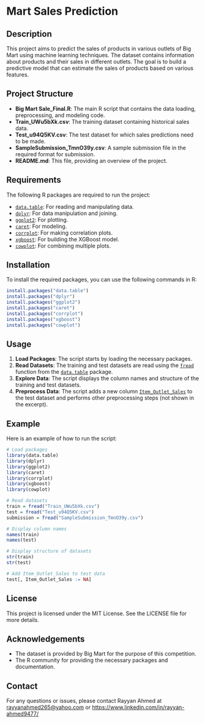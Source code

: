# Mart Sales Prediction

## Description
This project aims to predict the sales of products in various outlets of Big Mart using machine learning techniques. The dataset contains information about products and their sales in different outlets. The goal is to build a predictive model that can estimate the sales of products based on various features.

## Project Structure
- **Big Mart Sale_Final.R**: The main R script that contains the data loading, preprocessing, and modeling code.
- **Train_UWu5bXk.csv**: The training dataset containing historical sales data.
- **Test_u94Q5KV.csv**: The test dataset for which sales predictions need to be made.
- **SampleSubmission_TmnO39y.csv**: A sample submission file in the required format for submission.
- **README.md**: This file, providing an overview of the project.

## Requirements
The following R packages are required to run the project:
- [`data.table`](command:_github.copilot.openSymbolFromReferences?%5B%22data.table%22%2C%5B%7B%22uri%22%3A%7B%22%24mid%22%3A1%2C%22fsPath%22%3A%22c%3A%5C%5CUsers%5C%5Crehan%5C%5COneDrive%5C%5CDocuments%5C%5CVS%20CODE%20WORKSPACE%5C%5CR%20project%5C%5CBig%20Mart%20Sale_Final.R%22%2C%22_sep%22%3A1%2C%22external%22%3A%22file%3A%2F%2F%2Fc%253A%2FUsers%2Frehan%2FOneDrive%2FDocuments%2FVS%2520CODE%2520WORKSPACE%2FR%2520project%2FBig%2520Mart%2520Sale_Final.R%22%2C%22path%22%3A%22%2Fc%3A%2FUsers%2Frehan%2FOneDrive%2FDocuments%2FVS%20CODE%20WORKSPACE%2FR%20project%2FBig%20Mart%20Sale_Final.R%22%2C%22scheme%22%3A%22file%22%7D%2C%22pos%22%3A%7B%22line%22%3A1%2C%22character%22%3A8%7D%7D%5D%5D "Go to definition"): For reading and manipulating data.
- [`dplyr`](command:_github.copilot.openSymbolFromReferences?%5B%22dplyr%22%2C%5B%7B%22uri%22%3A%7B%22%24mid%22%3A1%2C%22fsPath%22%3A%22c%3A%5C%5CUsers%5C%5Crehan%5C%5COneDrive%5C%5CDocuments%5C%5CVS%20CODE%20WORKSPACE%5C%5CR%20project%5C%5CBig%20Mart%20Sale_Final.R%22%2C%22_sep%22%3A1%2C%22external%22%3A%22file%3A%2F%2F%2Fc%253A%2FUsers%2Frehan%2FOneDrive%2FDocuments%2FVS%2520CODE%2520WORKSPACE%2FR%2520project%2FBig%2520Mart%2520Sale_Final.R%22%2C%22path%22%3A%22%2Fc%3A%2FUsers%2Frehan%2FOneDrive%2FDocuments%2FVS%20CODE%20WORKSPACE%2FR%20project%2FBig%20Mart%20Sale_Final.R%22%2C%22scheme%22%3A%22file%22%7D%2C%22pos%22%3A%7B%22line%22%3A2%2C%22character%22%3A8%7D%7D%5D%5D "Go to definition"): For data manipulation and joining.
- [`ggplot2`](command:_github.copilot.openSymbolFromReferences?%5B%22ggplot2%22%2C%5B%7B%22uri%22%3A%7B%22%24mid%22%3A1%2C%22fsPath%22%3A%22c%3A%5C%5CUsers%5C%5Crehan%5C%5COneDrive%5C%5CDocuments%5C%5CVS%20CODE%20WORKSPACE%5C%5CR%20project%5C%5CBig%20Mart%20Sale_Final.R%22%2C%22_sep%22%3A1%2C%22external%22%3A%22file%3A%2F%2F%2Fc%253A%2FUsers%2Frehan%2FOneDrive%2FDocuments%2FVS%2520CODE%2520WORKSPACE%2FR%2520project%2FBig%2520Mart%2520Sale_Final.R%22%2C%22path%22%3A%22%2Fc%3A%2FUsers%2Frehan%2FOneDrive%2FDocuments%2FVS%20CODE%20WORKSPACE%2FR%20project%2FBig%20Mart%20Sale_Final.R%22%2C%22scheme%22%3A%22file%22%7D%2C%22pos%22%3A%7B%22line%22%3A3%2C%22character%22%3A8%7D%7D%5D%5D "Go to definition"): For plotting.
- [`caret`](command:_github.copilot.openSymbolFromReferences?%5B%22caret%22%2C%5B%7B%22uri%22%3A%7B%22%24mid%22%3A1%2C%22fsPath%22%3A%22c%3A%5C%5CUsers%5C%5Crehan%5C%5COneDrive%5C%5CDocuments%5C%5CVS%20CODE%20WORKSPACE%5C%5CR%20project%5C%5CBig%20Mart%20Sale_Final.R%22%2C%22_sep%22%3A1%2C%22external%22%3A%22file%3A%2F%2F%2Fc%253A%2FUsers%2Frehan%2FOneDrive%2FDocuments%2FVS%2520CODE%2520WORKSPACE%2FR%2520project%2FBig%2520Mart%2520Sale_Final.R%22%2C%22path%22%3A%22%2Fc%3A%2FUsers%2Frehan%2FOneDrive%2FDocuments%2FVS%20CODE%20WORKSPACE%2FR%20project%2FBig%20Mart%20Sale_Final.R%22%2C%22scheme%22%3A%22file%22%7D%2C%22pos%22%3A%7B%22line%22%3A4%2C%22character%22%3A8%7D%7D%5D%5D "Go to definition"): For modeling.
- [`corrplot`](command:_github.copilot.openSymbolFromReferences?%5B%22corrplot%22%2C%5B%7B%22uri%22%3A%7B%22%24mid%22%3A1%2C%22fsPath%22%3A%22c%3A%5C%5CUsers%5C%5Crehan%5C%5COneDrive%5C%5CDocuments%5C%5CVS%20CODE%20WORKSPACE%5C%5CR%20project%5C%5CBig%20Mart%20Sale_Final.R%22%2C%22_sep%22%3A1%2C%22external%22%3A%22file%3A%2F%2F%2Fc%253A%2FUsers%2Frehan%2FOneDrive%2FDocuments%2FVS%2520CODE%2520WORKSPACE%2FR%2520project%2FBig%2520Mart%2520Sale_Final.R%22%2C%22path%22%3A%22%2Fc%3A%2FUsers%2Frehan%2FOneDrive%2FDocuments%2FVS%20CODE%20WORKSPACE%2FR%20project%2FBig%20Mart%20Sale_Final.R%22%2C%22scheme%22%3A%22file%22%7D%2C%22pos%22%3A%7B%22line%22%3A5%2C%22character%22%3A8%7D%7D%5D%5D "Go to definition"): For making correlation plots.
- [`xgboost`](command:_github.copilot.openSymbolFromReferences?%5B%22xgboost%22%2C%5B%7B%22uri%22%3A%7B%22%24mid%22%3A1%2C%22fsPath%22%3A%22c%3A%5C%5CUsers%5C%5Crehan%5C%5COneDrive%5C%5CDocuments%5C%5CVS%20CODE%20WORKSPACE%5C%5CR%20project%5C%5CBig%20Mart%20Sale_Final.R%22%2C%22_sep%22%3A1%2C%22external%22%3A%22file%3A%2F%2F%2Fc%253A%2FUsers%2Frehan%2FOneDrive%2FDocuments%2FVS%2520CODE%2520WORKSPACE%2FR%2520project%2FBig%2520Mart%2520Sale_Final.R%22%2C%22path%22%3A%22%2Fc%3A%2FUsers%2Frehan%2FOneDrive%2FDocuments%2FVS%20CODE%20WORKSPACE%2FR%20project%2FBig%20Mart%20Sale_Final.R%22%2C%22scheme%22%3A%22file%22%7D%2C%22pos%22%3A%7B%22line%22%3A6%2C%22character%22%3A8%7D%7D%5D%5D "Go to definition"): For building the XGBoost model.
- [`cowplot`](command:_github.copilot.openSymbolFromReferences?%5B%22cowplot%22%2C%5B%7B%22uri%22%3A%7B%22%24mid%22%3A1%2C%22fsPath%22%3A%22c%3A%5C%5CUsers%5C%5Crehan%5C%5COneDrive%5C%5CDocuments%5C%5CVS%20CODE%20WORKSPACE%5C%5CR%20project%5C%5CBig%20Mart%20Sale_Final.R%22%2C%22_sep%22%3A1%2C%22external%22%3A%22file%3A%2F%2F%2Fc%253A%2FUsers%2Frehan%2FOneDrive%2FDocuments%2FVS%2520CODE%2520WORKSPACE%2FR%2520project%2FBig%2520Mart%2520Sale_Final.R%22%2C%22path%22%3A%22%2Fc%3A%2FUsers%2Frehan%2FOneDrive%2FDocuments%2FVS%20CODE%20WORKSPACE%2FR%20project%2FBig%20Mart%20Sale_Final.R%22%2C%22scheme%22%3A%22file%22%7D%2C%22pos%22%3A%7B%22line%22%3A7%2C%22character%22%3A8%7D%7D%5D%5D "Go to definition"): For combining multiple plots.

## Installation
To install the required packages, you can use the following commands in R:
```r
install.packages("data.table")
install.packages("dplyr")
install.packages("ggplot2")
install.packages("caret")
install.packages("corrplot")
install.packages("xgboost")
install.packages("cowplot")
```

## Usage
1. **Load Packages**: The script starts by loading the necessary packages.
2. **Read Datasets**: The training and test datasets are read using the [`fread`](command:_github.copilot.openSymbolFromReferences?%5B%22fread%22%2C%5B%7B%22uri%22%3A%7B%22%24mid%22%3A1%2C%22fsPath%22%3A%22c%3A%5C%5CUsers%5C%5Crehan%5C%5COneDrive%5C%5CDocuments%5C%5CVS%20CODE%20WORKSPACE%5C%5CR%20project%5C%5CBig%20Mart%20Sale_Final.R%22%2C%22_sep%22%3A1%2C%22external%22%3A%22file%3A%2F%2F%2Fc%253A%2FUsers%2Frehan%2FOneDrive%2FDocuments%2FVS%2520CODE%2520WORKSPACE%2FR%2520project%2FBig%2520Mart%2520Sale_Final.R%22%2C%22path%22%3A%22%2Fc%3A%2FUsers%2Frehan%2FOneDrive%2FDocuments%2FVS%20CODE%20WORKSPACE%2FR%20project%2FBig%20Mart%20Sale_Final.R%22%2C%22scheme%22%3A%22file%22%7D%2C%22pos%22%3A%7B%22line%22%3A10%2C%22character%22%3A8%7D%7D%5D%5D "Go to definition") function from the [`data.table`](command:_github.copilot.openSymbolFromReferences?%5B%22data.table%22%2C%5B%7B%22uri%22%3A%7B%22%24mid%22%3A1%2C%22fsPath%22%3A%22c%3A%5C%5CUsers%5C%5Crehan%5C%5COneDrive%5C%5CDocuments%5C%5CVS%20CODE%20WORKSPACE%5C%5CR%20project%5C%5CBig%20Mart%20Sale_Final.R%22%2C%22_sep%22%3A1%2C%22external%22%3A%22file%3A%2F%2F%2Fc%253A%2FUsers%2Frehan%2FOneDrive%2FDocuments%2FVS%2520CODE%2520WORKSPACE%2FR%2520project%2FBig%2520Mart%2520Sale_Final.R%22%2C%22path%22%3A%22%2Fc%3A%2FUsers%2Frehan%2FOneDrive%2FDocuments%2FVS%20CODE%20WORKSPACE%2FR%20project%2FBig%20Mart%20Sale_Final.R%22%2C%22scheme%22%3A%22file%22%7D%2C%22pos%22%3A%7B%22line%22%3A1%2C%22character%22%3A8%7D%7D%5D%5D "Go to definition") package.
3. **Explore Data**: The script displays the column names and structure of the training and test datasets.
4. **Preprocess Data**: The script adds a new column [`Item_Outlet_Sales`](command:_github.copilot.openSymbolFromReferences?%5B%22Item_Outlet_Sales%22%2C%5B%7B%22uri%22%3A%7B%22%24mid%22%3A1%2C%22fsPath%22%3A%22c%3A%5C%5CUsers%5C%5Crehan%5C%5COneDrive%5C%5CDocuments%5C%5CVS%20CODE%20WORKSPACE%5C%5CR%20project%5C%5CBig%20Mart%20Sale_Final.R%22%2C%22_sep%22%3A1%2C%22external%22%3A%22file%3A%2F%2F%2Fc%253A%2FUsers%2Frehan%2FOneDrive%2FDocuments%2FVS%2520CODE%2520WORKSPACE%2FR%2520project%2FBig%2520Mart%2520Sale_Final.R%22%2C%22path%22%3A%22%2Fc%3A%2FUsers%2Frehan%2FOneDrive%2FDocuments%2FVS%20CODE%20WORKSPACE%2FR%20project%2FBig%20Mart%20Sale_Final.R%22%2C%22scheme%22%3A%22file%22%7D%2C%22pos%22%3A%7B%22line%22%3A28%2C%22character%22%3A6%7D%7D%5D%5D "Go to definition") to the test dataset and performs other preprocessing steps (not shown in the excerpt).

## Example
Here is an example of how to run the script:
```r
# Load packages
library(data.table)
library(dplyr)
library(ggplot2)
library(caret)
library(corrplot)
library(xgboost)
library(cowplot)

# Read datasets
train = fread("Train_UWu5bXk.csv")
test = fread("Test_u94Q5KV.csv")
submission = fread("SampleSubmission_TmnO39y.csv")

# Display column names
names(train)
names(test)

# Display structure of datasets
str(train)
str(test)

# Add Item_Outlet_Sales to test data
test[, Item_Outlet_Sales := NA]
```

## License
This project is licensed under the MIT License. See the LICENSE file for more details.

## Acknowledgements
- The dataset is provided by Big Mart for the purpose of this competition.
- The R community for providing the necessary packages and documentation.

## Contact
For any questions or issues, please contact Rayyan Ahmed at rayyanahmed265@yahoo.com or https://www.linkedin.com/in/rayyan-ahmed9477/
